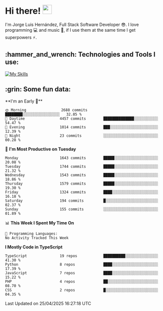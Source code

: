 <h1 align="left">
 <abc>
  <br>Hi there! <img src="https://user-images.githubusercontent.com/42378118/110234147-e3259600-7f4e-11eb-95be-0c4047144dea.gif" width="30"><br>
 </abc>
</h1>

I'm Jorge Luis Hernández, Full Stack Software Developer :sunglasses:. I love programming :computer: and music :musical_score:, if I use them at the same time I get superpowers :zap:. 


<h2 align="left">:hammer_and_wrench: Technologies and Tools I use:</h2>

[![My Skills](https://skillicons.dev/icons?i=js,ts,html,css,py,vue,react,next,nest,postgres,mysql)](https://skillicons.dev)

<h2 align="left">:grin: Some fun data:</h2>
<!--START_SECTION:waka-->
**I'm an Early 🐤** 

```text
🌞 Morning                2688 commits        ████████░░░░░░░░░░░░░░░░░   32.85 % 
🌆 Daytime                4457 commits        ██████████████░░░░░░░░░░░   54.47 % 
🌃 Evening                1014 commits        ███░░░░░░░░░░░░░░░░░░░░░░   12.39 % 
🌙 Night                  23 commits          ░░░░░░░░░░░░░░░░░░░░░░░░░   00.28 % 
```
📅 **I'm Most Productive on Tuesday** 

```text
Monday                   1643 commits        █████░░░░░░░░░░░░░░░░░░░░   20.08 % 
Tuesday                  1744 commits        █████░░░░░░░░░░░░░░░░░░░░   21.32 % 
Wednesday                1543 commits        █████░░░░░░░░░░░░░░░░░░░░   18.86 % 
Thursday                 1579 commits        █████░░░░░░░░░░░░░░░░░░░░   19.30 % 
Friday                   1324 commits        ████░░░░░░░░░░░░░░░░░░░░░   16.18 % 
Saturday                 194 commits         █░░░░░░░░░░░░░░░░░░░░░░░░   02.37 % 
Sunday                   155 commits         ░░░░░░░░░░░░░░░░░░░░░░░░░   01.89 % 
```


📊 **This Week I Spent My Time On** 

```text
💬 Programming Languages: 
No Activity Tracked This Week
```

**I Mostly Code in TypeScript** 

```text
TypeScript               19 repos            ██████████░░░░░░░░░░░░░░░   41.30 % 
Python                   8 repos             ████░░░░░░░░░░░░░░░░░░░░░   17.39 % 
JavaScript               7 repos             ████░░░░░░░░░░░░░░░░░░░░░   15.22 % 
PHP                      4 repos             ██░░░░░░░░░░░░░░░░░░░░░░░   08.70 % 
CSS                      2 repos             █░░░░░░░░░░░░░░░░░░░░░░░░   04.35 % 
```




 Last Updated on 25/04/2025 16:27:18 UTC
<!--END_SECTION:waka-->
